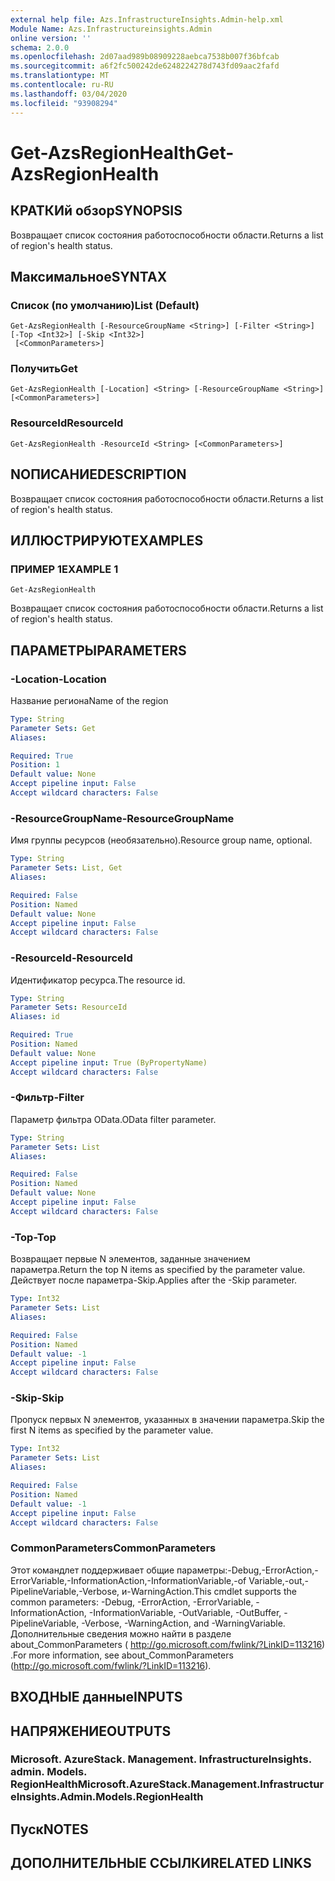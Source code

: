 ```yaml
---
external help file: Azs.InfrastructureInsights.Admin-help.xml
Module Name: Azs.Infrastructureinsights.Admin
online version: ''
schema: 2.0.0
ms.openlocfilehash: 2d07aad989b08909228aebca7538b007f36bfcab
ms.sourcegitcommit: a6f2fc500242de6248224278d743fd09aac2fafd
ms.translationtype: MT
ms.contentlocale: ru-RU
ms.lasthandoff: 03/04/2020
ms.locfileid: "93908294"
---
```

# <span data-ttu-id="e27c0-101">Get-AzsRegionHealth</span><span class="sxs-lookup"><span data-stu-id="e27c0-101">Get-AzsRegionHealth</span></span>

## <span data-ttu-id="e27c0-102">КРАТКИй обзор</span><span class="sxs-lookup"><span data-stu-id="e27c0-102">SYNOPSIS</span></span>
<span data-ttu-id="e27c0-103">Возвращает список состояния работоспособности области.</span><span class="sxs-lookup"><span data-stu-id="e27c0-103">Returns a list of region's health status.</span></span>

## <span data-ttu-id="e27c0-104">Максимальное</span><span class="sxs-lookup"><span data-stu-id="e27c0-104">SYNTAX</span></span>

### <span data-ttu-id="e27c0-105">Список (по умолчанию)</span><span class="sxs-lookup"><span data-stu-id="e27c0-105">List (Default)</span></span>
```
Get-AzsRegionHealth [-ResourceGroupName <String>] [-Filter <String>] [-Top <Int32>] [-Skip <Int32>]
 [<CommonParameters>]
```

### <span data-ttu-id="e27c0-106">Получить</span><span class="sxs-lookup"><span data-stu-id="e27c0-106">Get</span></span>
```
Get-AzsRegionHealth [-Location] <String> [-ResourceGroupName <String>] [<CommonParameters>]
```

### <span data-ttu-id="e27c0-107">ResourceId</span><span class="sxs-lookup"><span data-stu-id="e27c0-107">ResourceId</span></span>
```
Get-AzsRegionHealth -ResourceId <String> [<CommonParameters>]
```

## <span data-ttu-id="e27c0-108">NОПИСАНИЕ</span><span class="sxs-lookup"><span data-stu-id="e27c0-108">DESCRIPTION</span></span>
<span data-ttu-id="e27c0-109">Возвращает список состояния работоспособности области.</span><span class="sxs-lookup"><span data-stu-id="e27c0-109">Returns a list of region's health status.</span></span>

## <span data-ttu-id="e27c0-110">ИЛЛЮСТРИРУЮТ</span><span class="sxs-lookup"><span data-stu-id="e27c0-110">EXAMPLES</span></span>

### <span data-ttu-id="e27c0-111">ПРИМЕР 1</span><span class="sxs-lookup"><span data-stu-id="e27c0-111">EXAMPLE 1</span></span>
```
Get-AzsRegionHealth
```

<span data-ttu-id="e27c0-112">Возвращает список состояния работоспособности области.</span><span class="sxs-lookup"><span data-stu-id="e27c0-112">Returns a list of region's health status.</span></span>

## <span data-ttu-id="e27c0-113">ПАРАМЕТРЫ</span><span class="sxs-lookup"><span data-stu-id="e27c0-113">PARAMETERS</span></span>

### <span data-ttu-id="e27c0-114">-Location</span><span class="sxs-lookup"><span data-stu-id="e27c0-114">-Location</span></span>
<span data-ttu-id="e27c0-115">Название региона</span><span class="sxs-lookup"><span data-stu-id="e27c0-115">Name of the region</span></span>

```yaml
Type: String
Parameter Sets: Get
Aliases:

Required: True
Position: 1
Default value: None
Accept pipeline input: False
Accept wildcard characters: False
```

### <span data-ttu-id="e27c0-116">-ResourceGroupName</span><span class="sxs-lookup"><span data-stu-id="e27c0-116">-ResourceGroupName</span></span>
<span data-ttu-id="e27c0-117">Имя группы ресурсов (необязательно).</span><span class="sxs-lookup"><span data-stu-id="e27c0-117">Resource group name, optional.</span></span>

```yaml
Type: String
Parameter Sets: List, Get
Aliases:

Required: False
Position: Named
Default value: None
Accept pipeline input: False
Accept wildcard characters: False
```

### <span data-ttu-id="e27c0-118">-ResourceId</span><span class="sxs-lookup"><span data-stu-id="e27c0-118">-ResourceId</span></span>
<span data-ttu-id="e27c0-119">Идентификатор ресурса.</span><span class="sxs-lookup"><span data-stu-id="e27c0-119">The resource id.</span></span>

```yaml
Type: String
Parameter Sets: ResourceId
Aliases: id

Required: True
Position: Named
Default value: None
Accept pipeline input: True (ByPropertyName)
Accept wildcard characters: False
```

### <span data-ttu-id="e27c0-120">-Фильтр</span><span class="sxs-lookup"><span data-stu-id="e27c0-120">-Filter</span></span>
<span data-ttu-id="e27c0-121">Параметр фильтра OData.</span><span class="sxs-lookup"><span data-stu-id="e27c0-121">OData filter parameter.</span></span>

```yaml
Type: String
Parameter Sets: List
Aliases:

Required: False
Position: Named
Default value: None
Accept pipeline input: False
Accept wildcard characters: False
```

### <span data-ttu-id="e27c0-122">-Top</span><span class="sxs-lookup"><span data-stu-id="e27c0-122">-Top</span></span>
<span data-ttu-id="e27c0-123">Возвращает первые N элементов, заданные значением параметра.</span><span class="sxs-lookup"><span data-stu-id="e27c0-123">Return the top N items as specified by the parameter value.</span></span>
<span data-ttu-id="e27c0-124">Действует после параметра-Skip.</span><span class="sxs-lookup"><span data-stu-id="e27c0-124">Applies after the -Skip parameter.</span></span>

```yaml
Type: Int32
Parameter Sets: List
Aliases:

Required: False
Position: Named
Default value: -1
Accept pipeline input: False
Accept wildcard characters: False
```

### <span data-ttu-id="e27c0-125">-Skip</span><span class="sxs-lookup"><span data-stu-id="e27c0-125">-Skip</span></span>
<span data-ttu-id="e27c0-126">Пропуск первых N элементов, указанных в значении параметра.</span><span class="sxs-lookup"><span data-stu-id="e27c0-126">Skip the first N items as specified by the parameter value.</span></span>

```yaml
Type: Int32
Parameter Sets: List
Aliases:

Required: False
Position: Named
Default value: -1
Accept pipeline input: False
Accept wildcard characters: False
```

### <span data-ttu-id="e27c0-127">CommonParameters</span><span class="sxs-lookup"><span data-stu-id="e27c0-127">CommonParameters</span></span>
<span data-ttu-id="e27c0-128">Этот командлет поддерживает общие параметры:-Debug,-ErrorAction,-ErrorVariable,-InformationAction,-InformationVariable,-of Variable,-out,-PipelineVariable,-Verbose, и-WarningAction.</span><span class="sxs-lookup"><span data-stu-id="e27c0-128">This cmdlet supports the common parameters: -Debug, -ErrorAction, -ErrorVariable, -InformationAction, -InformationVariable, -OutVariable, -OutBuffer, -PipelineVariable, -Verbose, -WarningAction, and -WarningVariable.</span></span> <span data-ttu-id="e27c0-129">Дополнительные сведения можно найти в разделе about_CommonParameters ( http://go.microsoft.com/fwlink/?LinkID=113216) .</span><span class="sxs-lookup"><span data-stu-id="e27c0-129">For more information, see about_CommonParameters (http://go.microsoft.com/fwlink/?LinkID=113216).</span></span>

## <span data-ttu-id="e27c0-130">ВХОДНЫЕ данные</span><span class="sxs-lookup"><span data-stu-id="e27c0-130">INPUTS</span></span>

## <span data-ttu-id="e27c0-131">НАПРЯЖЕНИЕ</span><span class="sxs-lookup"><span data-stu-id="e27c0-131">OUTPUTS</span></span>

### <span data-ttu-id="e27c0-132">Microsoft. AzureStack. Management. InfrastructureInsights. admin. Models. RegionHealth</span><span class="sxs-lookup"><span data-stu-id="e27c0-132">Microsoft.AzureStack.Management.InfrastructureInsights.Admin.Models.RegionHealth</span></span>

## <span data-ttu-id="e27c0-133">Пуск</span><span class="sxs-lookup"><span data-stu-id="e27c0-133">NOTES</span></span>

## <span data-ttu-id="e27c0-134">ДОПОЛНИТЕЛЬНЫЕ ССЫЛКИ</span><span class="sxs-lookup"><span data-stu-id="e27c0-134">RELATED LINKS</span></span>
